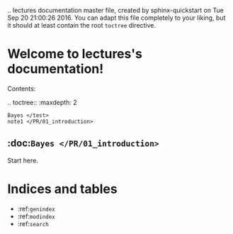 .. lectures documentation master file, created by
   sphinx-quickstart on Tue Sep 20 21:00:26 2016.
   You can adapt this file completely to your liking, but it should at least
   contain the root `toctree` directive.

Welcome to lectures's documentation!
====================================

Contents:

.. toctree::
   :maxdepth: 2

	Bayes </test>
	note1 </PR/01_introduction>

:doc:`Bayes </PR/01_introduction>`
------------------------------------------
Start here.

Indices and tables
==================

* :ref:`genindex`
* :ref:`modindex`
* :ref:`search`

